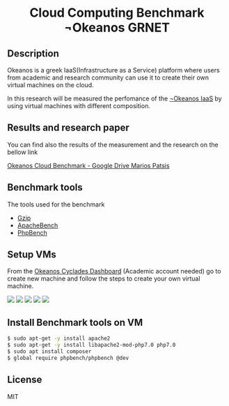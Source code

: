 <h1 align="center">
Cloud Computing Benchmark ¬Okeanos GRNET
</h1>

## Description
Okeanos is a greek IaaS(Infrastructure as a Service) platform where users from academic and research community can use it to create their own virtual machines on the cloud.

In this research will be measured the perfomance of the [¬Okeanos IaaS](https://okeanos.grnet.gr/) by using virtual machines with different composition.

## Results and research paper
You can find also the results of the measurement and the research on the bellow link

[Okeanos Cloud Benchmark - Google Drive Marios Patsis](https://drive.google.com/drive/folders/1bhjP_YFNjXE4kefvqdKXERFUpeh3IvWb)

## Benchmark tools
The tools used for the benchmark

- [Gzip](https://www.gzip.org/) 
- [ApacheBench](https://httpd.apache.org/docs/2.4/programs/ab.html) 
- [PhpBench](https://phpbench.com/)

## Setup VMs
From the [Okeanos Cyclades Dashboard](https://cyclades.okeanos.grnet.gr/ui/) (Academic account needed) go to create new machine and follow the steps to create your own virtual machine.

 <img src="https://drive.google.com/uc?id=1SoNhaRuWx7muZ8u1dQAR_R-5Rf7Px9m8" />

 <img src="https://drive.google.com/uc?id=1xMDyvJVSXOHps4yrbLY9NKTxK-0sI2Aq" />

 <img src="https://drive.google.com/uc?id=109RGB7o5PDEsE8ofIRzEj2dxolqY42pI" />

 <img src="https://drive.google.com/uc?id=1uJVmz-oB5XE-v57PMBtKLbbFaBZM7x9D" />

 <img src="https://drive.google.com/uc?id=1pCJR6iwMvxOxDr1oCmo6zR4Kn1STXTDY" />


## Install Benchmark tools on VM
```sh
$ sudo apt-get -y install apache2
$ sudo apt-get -y install libapache2-mod-php7.0 php7.0
$ sudo apt install composer
$ global require phpbench/phpbench @dev
```

License
----
MIT


